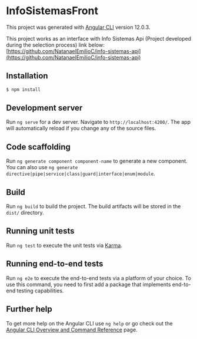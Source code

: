 # InfoSistemasFront

This project was generated with [Angular CLI](https://github.com/angular/angular-cli) version 12.0.3.

This project works as an interface with Info Sistemas Api (Project developed during the selection process) link below:
[https://github.com/NatanaelEmilioC/info-sistemas-api](https://github.com/NatanaelEmilioC/info-sistemas-api) 

## Installation

```bash
$ npm install
```

## Development server

Run `ng serve` for a dev server. Navigate to `http://localhost:4200/`. The app will automatically reload if you change any of the source files.

## Code scaffolding

Run `ng generate component component-name` to generate a new component. You can also use `ng generate directive|pipe|service|class|guard|interface|enum|module`.

## Build

Run `ng build` to build the project. The build artifacts will be stored in the `dist/` directory.

## Running unit tests

Run `ng test` to execute the unit tests via [Karma](https://karma-runner.github.io).

## Running end-to-end tests

Run `ng e2e` to execute the end-to-end tests via a platform of your choice. To use this command, you need to first add a package that implements end-to-end testing capabilities.

## Further help

To get more help on the Angular CLI use `ng help` or go check out the [Angular CLI Overview and Command Reference](https://angular.io/cli) page.
